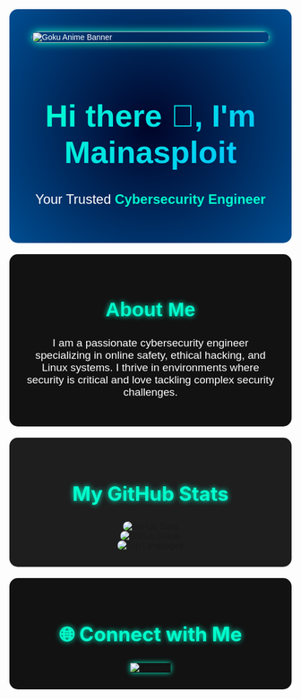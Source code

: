 <!-- Header with Anime GIF -->
<div style="display: flex; flex-direction: column; align-items: center; justify-content: center; background: radial-gradient(circle at center, #000428, #004e92); color: #ffffff; padding: 40px; font-family: 'Poppins', sans-serif; border-radius: 15px;">
  <img src="https://github.com/kelvin20199/kelvin20199/blob/main/goku%20anime%20banner.gif" alt="Goku Anime Banner" style="width: 100%; max-width: 1725px; height: auto; border-radius: 10px; box-shadow: 0 0 15px #00ffcc;">
  <div style="text-align: center; margin-top: 20px;">
    <h1 style="font-size: 3.5rem; font-weight: 900; background: linear-gradient(135deg, #00ffcc, #00bfff); -webkit-background-clip: text; -webkit-text-fill-color: transparent;">
      Hi there 👋, I'm Mainasploit
    </h1>
    <p style="font-size: 1.5rem;">Your Trusted <span style="color: #00ffcc; font-weight: bold;">Cybersecurity Engineer</span></p>
  </div>
</div>

<!-- About Me Section -->
<div style="background-color: #121212; padding: 30px; border-radius: 15px; margin-top: 20px; color: #ffffff; font-family: 'Poppins', sans-serif; text-align: center;">
  <h2 style="color: #00ffcc; font-size: 2.2rem; text-shadow: 0 0 10px #00ffcc;">
    About Me
  </h2>
  <p style="font-size: 1.2rem;">I am a passionate cybersecurity engineer specializing in online safety, ethical hacking, and Linux systems. I thrive in environments where security is critical and love tackling complex security challenges.</p>
</div>

<!-- GitHub Stats Section -->
<div style="background-color: #1e1e1e; padding: 30px; border-radius: 15px; margin-top: 20px; text-align: center;">
  <h2 style="color: #00ffcc; font-size: 2.2rem; text-shadow: 0 0 10px #00ffcc;"> My GitHub Stats</h2>
  <div>
    <img src="https://github-readme-stats.vercel.app/api?username=mainasploit&theme=omni&hide_border=true&include_all_commits=false&count_private=false" alt="GitHub Stats" style="border-radius: 10px;">
    <br/>
    <img src="https://github-readme-streak-stats.herokuapp.com/?user=mainasploit&theme=omni&hide_border=true" alt="GitHub Streak" style="border-radius: 10px;">
    <br/>
    <img src="https://github-readme-stats.vercel.app/api/top-langs/?username=mainasploit&theme=omni&hide_border=true&include_all_commits=false&count_private=false&layout=compact" alt="Top Languages" style="border-radius: 10px;">
  </div>
</div>

<!-- Social Links Section -->
<div align="center" style="padding: 30px; background-color: #121212; border-radius: 15px; margin-top: 20px;">
  <h2 style="color: #00ffcc; font-size: 2.2rem; text-shadow: 0 0 10px #00ffcc;">🌐 Connect with Me</h2>
  <a href="https://www.linkedin.com/in/your-linkedin-profile" style="text-decoration: none; margin: 10px;">
    <img src="https://img.shields.io/badge/LinkedIn-0077B5?style=for-the-badge&logo=linkedin&logoColor=white" alt="LinkedIn" style="transition: transform 0.3s; box-shadow: 0 0 10px #00ffcc;">
  </a>
</div>

<!-- Footer -->
<p style="text-align: center; color: #ffffff; font-size: 0.9rem; margin-top: 20px;">
  <!-- Proudly created with GPRM ( https://gprm.itsvg.in ) -->
</p>
